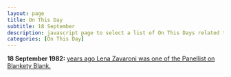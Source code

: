 ```yaml
---
layout: page
title: On This Day
subtitle: 18 September
description: javascript page to select a list of On This Days related to Lena Zavaroni.
categories: [On This Day]
---
```


**18 September 1982:**
[<span id="age1"></span> years ago Lena Zavaroni was one of the Panellist on Blankety Blank.](/bbc%20one/1987/09/18/blankety-blank.html)

<!-- Script for calculating number of years ago -->
<script>
var dob = '19820918';
var year = Number(dob.substr(0, 4));
var month = Number(dob.substr(4, 2)) - 1;
var day = Number(dob.substr(6, 2));
var today = new Date();
var age1 = today.getFullYear() - year;
if (today.getMonth() < month || (today.getMonth() == month && today.getDate() < day)) {
age1--;
}
document.getElementById("age1").innerHTML=age1;
</script>
